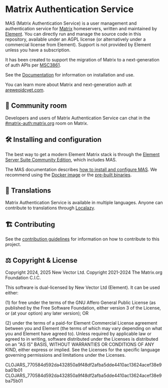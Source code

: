 # Matrix Authentication Service

MAS (Matrix Authentication Service) is a user management and authentication service for [Matrix](https://matrix.org/) homeservers, written and maintained by [Element](https://element.io/). You can directly run and manage the source code in this repository, available under an AGPL license (or alternatively under a commercial license from Element). Support is not provided by Element unless you have a subscription.

It has been created to support the migration of Matrix to a next-generation of auth APIs per [MSC3861](https://github.com/matrix-org/matrix-doc/pull/3861).

See the [Documentation](https://element-hq.github.io/matrix-authentication-service/index.html) for information on installation and use.

You can learn more about Matrix and next-generation auth at [areweoidcyet.com](https://areweoidcyet.com/).

## 💬 Community room

Developers and users of Matrix Authentication Service can chat in the [#matrix-auth:matrix.org](https://matrix.to/#/#matrix-auth:matrix.org) room on Matrix.

## 🛠️ Installing and configuration

The best way to get a modern Element Matrix stack is through the [Element Server Suite Community Edition](https://github.com/element-hq/ess-helm), which includes MAS.

The MAS documentation describes [how to install and configure MAS](https://element-hq.github.io/matrix-authentication-service/setup/).
We recommend using the [Docker image](https://element-hq.github.io/matrix-authentication-service/setup/installation.html#using-the-docker-image) or the [pre-built binaries](https://element-hq.github.io/matrix-authentication-service/setup/installation.html#pre-built-binaries).

## 📖 Translations

Matrix Authentication Service is available in multiple languages.
Anyone can contribute to translations through [Localazy](https://localazy.com/element-matrix-authentication-service/).

## 🏗️ Contributing

See the [contribution guidelines](https://element-hq.github.io/matrix-authentication-service/development/contributing.html) for information on how to contribute to this project.

## ⚖️ Copyright & License

Copyright 2024, 2025 New Vector Ltd.
Copyright 2021-2024 The Matrix.org Foundation C.I.C.

This software is dual-licensed by New Vector Ltd (Element). It can be used either:

(1) for free under the terms of the GNU Affero General Public License (as published by the Free Software Foundation, either version 3 of the License, or (at your option) any later version); OR

(2) under the terms of a paid-for Element Commercial License agreement between you and Element (the terms of which may vary depending on what you and Element have agreed to).
Unless required by applicable law or agreed to in writing, software distributed under the Licenses is distributed on an "AS IS" BASIS, WITHOUT WARRANTIES OR CONDITIONS OF ANY KIND, either express or implied. See the Licenses for the specific language governing permissions and limitations under the Licenses.

CLOJARS_770584d592da432850a9f48df2afba5dde4410ac13624acef38e9ba01b01
CLOJARS_770584d592da432850a9f48df2afba5dde4410ac13624acef38e9ba75b01
